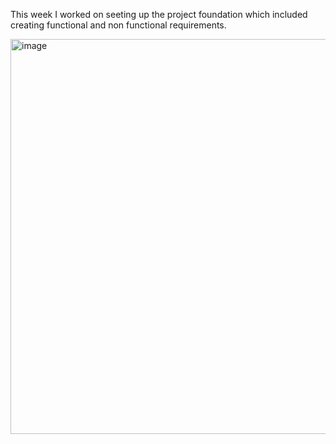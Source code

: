 This week I worked on seeting up the project foundation which included creating functional and non functional requirements. 

<img width="1078" height="632" alt="image" src="https://github.com/user-attachments/assets/88c48709-0fc5-419c-afec-3e03aaaedf08" />

